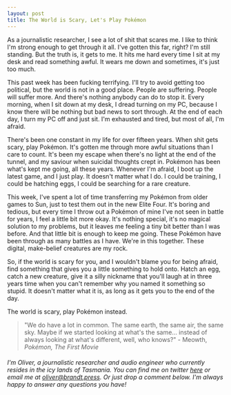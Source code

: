 ```yaml
---
layout: post
title: The World is Scary, Let's Play Pokémon
---
```


As a journalistic researcher, I see a lot of shit that scares me. I like to think I'm strong enough to get through it all. I've gotten this far, right? I'm still standing. But the truth is, it gets to me. It hits me hard every time I sit at my desk and read something awful. It wears me down and sometimes, it's just too much. 

This past week has been fucking terrifying. I'll try to avoid getting too political, but the world is not in a good place. People are suffering. People will suffer more. And there's nothing anybody can do to stop it. Every morning, when I sit down at my desk, I dread turning on my PC, because I know there will be nothing but bad news to sort through. At the end of each day, I turn my PC off and just sit. I'm exhausted and tired, but most of all, I'm afraid. 

There's been one constant in my life for over fifteen years. When shit gets scary, play Pokémon. It's gotten me through more awful situations than I care to count. It's been my escape when there's no light at the end of the tunnel, and my saviour when suicidal thoughts crept in. Pokémon has been what's kept me going, all these years. Whenever I'm afraid, I boot up the latest game, and I just play. It doesn't matter what I do. I could be training, I could be hatching eggs, I could be searching for a rare creature. 

This week, I've spent a lot of time transferring my Pokémon from older games to Sun, just to test them out in the new Elite Four. It's boring and tedious, but every time I throw out a Pokémon of mine I've not seen in battle for years, I feel a little bit more okay. It's nothing special, it's no magical solution to my problems, but it leaves me feeling a tiny bit better than I was before. And that little bit is enough to keep me going. These Pokémon have been through as many battles as I have. We're in this together. These digital, make-belief creatures are my rock. 

So, if the world is scary for you, and I wouldn't blame you for being afraid, find something that gives you a little something to hold onto. Hatch an egg, catch a new creature, give it a silly nickname that you'll laugh at in three years time when you can't remember why you named it something so stupid. It doesn't matter what it is, as long as it gets you to the end of the day. 

The world is scary, play Pokémon instead. 



> "We do have a lot in common. The same earth, the same air, the same sky. Maybe if we started looking at what's the same... instead of always looking at what's different, well, who knows?" - Meowth, *Pokémon, The First Movie*





###### *I'm Oliver, a journalistic researcher and audio engineer who currently resides in the icy lands of Tasmania. You can find me on twitter [here](https://twitter.com/chocobalt) or email me at [oliver@brandt.press](mailto:oliver@brandt.press). Or just drop a comment below. I'm always happy to answer any questions you have!*


